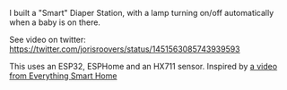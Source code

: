 
I built a "Smart" Diaper Station, with a lamp turning on/off automatically when a baby is on there.

See video on twitter: https://twitter.com/jorisroovers/status/1451563085743939593

This uses an ESP32, ESPHome and an HX711 sensor. Inspired by [a video from Everything Smart Home](https://www.youtube.com/watch?v=VCEgeDN0RLw)
